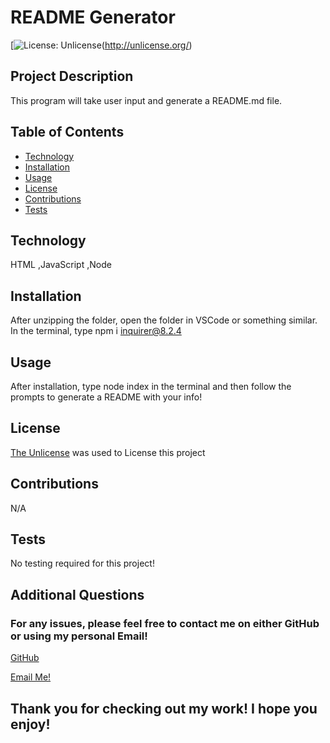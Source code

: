
# README Generator
[![License: Unlicense](https://img.shields.io/badge/license-Unlicense-blue.svg)(http://unlicense.org/)

## Project Description

This program will take user input and generate a README.md file.

## Table of Contents

- [Technology](#technology)
- [Installation](#installation)
- [Usage](#usage)
- [License](#license)
- [Contributions](#contributions)
- [Tests](#tests)

## Technology

HTML ,JavaScript ,Node 

## Installation

After unzipping the folder, open the folder in VSCode or something similar. In the terminal, type npm i inquirer@8.2.4

## Usage

After installation, type node index in the terminal and then follow the prompts to generate a README with your info!


## License

[The Unlicense](http://unlicense.org/) was used to License this project


## Contributions 

N/A

## Tests

No testing required for this project!

## Additional Questions

### For any issues, please feel free to contact me on either GitHub or using my personal Email!
[GitHub](https://github.com/Rdoolz51)

[Email Me!](mailto:Rdoolz51@aol.com)


## Thank you for checking out my work! I hope you enjoy!

